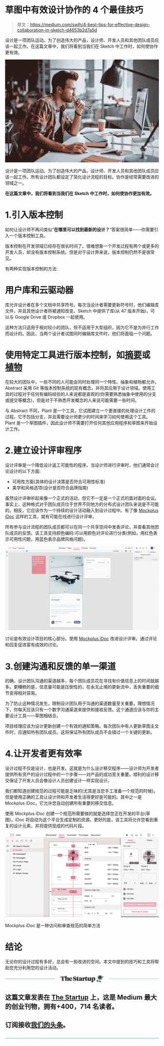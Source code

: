 # 草图中有效设计协作的 4 个最佳技巧

> 原文：<https://medium.com/swlh/4-best-tips-for-effective-design-collaboration-in-sketch-d4653b2d7a5d>

设计是一项团队运动。为了创造伟大的产品，设计师、开发人员和其他团队成员应该一起工作。在这篇文章中，我们将看到当我们在 Sketch 中工作时，如何使协作更有效。

![](img/ef4a1024e5ec66e717c1c9950b584b33.png)

设计是一项团队运动。为了创造伟大的产品，设计师、开发人员和其他团队成员应该一起工作。所有设计团队都设定了简化设计流程的目标。协作是经常需要改进的领域之一。

**在这篇文章中，我们将看到当我们在 Sketch 中工作时，如何使协作更加有效。**

# 1.引入版本控制

如何让设计师不再问类似“**在哪里可以找到最新的设计？**“答案很简单——你需要引入一个版本控制工具。

版本控制在开发领域已经存在很长时间了。很难想象一个开发过程有两个或更多的开发人员，却没有版本控制系统。但是对于设计界来说，版本控制仍然不是很常见。

有两种实现版本控制的方法:

# 用户库和云驱动器

库允许设计者在多个文档中共享符号。每次当设计者需要更新符号时，他们编辑库文件，并且其他设计者将被通知改变。Sketch 中提供了库(从 47 版本开始)，可以与 Google Drive 或 Dropbox 一起使用。

这种方法只适用于相对较小的团队，但不适用于大型组织，因为它不是为并行工作而设计的。因此，当两个设计者试图同时编辑库文件时，他们将面临一个问题。

# 使用特定工具进行版本控制，如[摘要](https://www.goabstract.com/)或[植物](https://plantapp.io/)

在较大的团队中，一些不同的人可能会同时处理同一个特性。抽象和植物都允许。Abstract 采用 Git 等版本控制系统的现有概念，并将其应用于设计领域。使用工具的过程对于任何有编码经验的人来说都是直观的(你需要熟悉抽象中使用的分支或提交等概念)，但是对于不熟悉开发概念的人来说可能需要一些时间。

与 Abstract 不同，Plant 是一个工具，它试图建立一个更直接的处理设计工件的过程。它不包括分支，并且需要设计师更少的时间来学习如何使用这个工具。Plant 是一个草图插件，因此设计师不需要打开任何其他应用程序和草图来开始设计工作。

# 2.建立设计评审程序

设计评审是一个降低设计返工可能性的程序。当设计师进行评审时，他们通常会讨论设计的以下方面:

*   可用性方面(具体的设计决策是否符合可用性标准)
*   美学和风格选项(设计是否符合品牌指南)

虽然设计评审听起来像一个正式的活动，但它不一定是一个正式的面对面的会议。事实上，这种格式对于团队成员位于世界不同地方的分布式设计团队来说是不可能的。相反，它应该作为一个持续的设计活动融入到设计过程中。有了像 [Mockplus iDoc](https://idoc.mockplus.com/?hmsr=tangerine-m) 这样的工具，就有可能在线进行设计评审。

所有参与设计流程的团队成员都可以在同一个共享空间中发表评论，并查看其他团队成员的反馈。该工具支持颜色编码:可以用颜色对评论进行分类(例如，用红色表示可用性问题，用蓝色表示品牌风格问题)。

![](img/7b44486821fe76db3328e12a8a9840dd.png)

讨论是有效设计项目的核心部分。使用 [Mockplus iDoc](https://idoc.mockplus.com/?hmsr=tangerine-m) 改进设计评审。通过评论和回复促进富有成效的讨论。

# 3.创建沟通和反馈的单一渠道

的确，设计团队沟通的渠道越多，每个团队成员花在寻找有价值信息上的时间就越多。更糟糕的是，信息量可能是压倒性的，在永无止境的更新流中，丢失重要的细节变得相对容易。

为了防止这种情况发生，限制设计团队用于沟通的渠道数量至关重要。理想情况下，你每天应该只有一个数字沟通渠道来提供和接收反馈。这个通道应该与你的主要设计工具——草图相结合。

项目经理应该为设计更新创建一个有效的通知策略。每次团队中有人更新草图主文件时，应通知所有团队成员。这将保证所有团队成员不会错过一个关键的更新。

# 4.让开发者更有效率

设计过程不仅是设计，也是开发。这就是为什么设计移交程序——设计师为开发者提供所有资产的设计过程中的一个步骤——对产品的成功至关重要。顺利的设计移交保证了开发人员会像设计人员创建设计一样实现设计。

我们都知道创建规范的过程可能是乏味的(尤其是当您手工准备一个规范的时候)。但是使用正确的工具让设计师和开发者生活得更好是可能的。其中之一是 Mockplus iDoc，它允许您自动创建所有重要的移交信息。

使用 Mockplus iDoc 创建一个规范所需要做的就是选择您正在开发的平台(草图)，iDoc 将自动为这个平台生成定制的资源。更好的是，该工具将允许您看到重复的设计元素，并将提供现成的代码片段。

![](img/001081cc89bfdc897e23cb789b162527.png)

Mockplus iDoc 是一种访问和审查规范的简单方法

# 结论

无论你的设计过程有多好，总会有一些改进的空间。本文中提到的技巧和工具将帮助您充分利用您的设计活动。

[![](img/308a8d84fb9b2fab43d66c117fcc4bb4.png)](https://medium.com/swlh)

## 这篇文章发表在 [The Startup](https://medium.com/swlh) 上，这是 Medium 最大的创业刊物，拥有+400，714 名读者。

## 订阅接收[我们的头条](http://growthsupply.com/the-startup-newsletter/)。

[![](img/b0164736ea17a63403e660de5dedf91a.png)](https://medium.com/swlh)